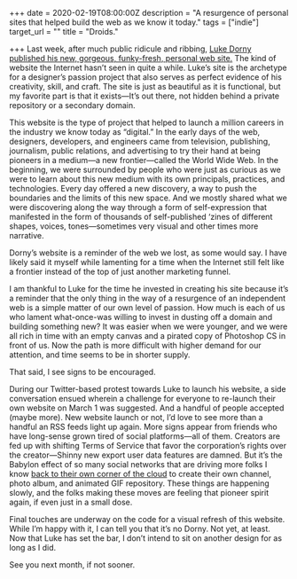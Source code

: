 +++
date = 2020-02-19T08:00:00Z
description = "A resurgence of personal sites that helped build the web as we know it today."
tags = ["indie"]
target_url = ""
title = "Droids."

+++
Last week, after much public ridicule and ribbing, [Luke Dorny published his new, gorgeous, funky-fresh, personal web site.](https://lukedorny.com/articles/redesign-v6 "Luke Dorny v6") The kind of website the Internet hasn’t seen in quite a while. Luke’s site is the archetype for a designer’s passion project that also serves as perfect evidence of his creativity, skill, and craft. The site is just as beautiful as it is functional, but my favorite part is that it exists—It’s out there, not hidden behind a private repository or a secondary domain. 

This website is the type of project that helped to launch a million careers in the industry we know today as “digital.” In the early days of the web, designers, developers, and engineers came from television, publishing, journalism, public relations, and advertising to try their hand at being pioneers in a medium—a new frontier—called the World Wide Web. In the beginning, we were surrounded by people who were just as curious as we were to learn about this new medium with its own principals, practices, and technologies. Every day offered a new discovery, a way to push the boundaries and the limits of this new space. And we mostly shared what we were discovering along the way through a form of self-expression that manifested in the form of thousands of self-published ‘zines of different shapes, voices, tones—sometimes very visual and other times more narrative.

Dorny’s website is a reminder of the web we lost, as some would say. I have likely said it myself while lamenting for a time when the Internet still felt like a frontier instead of the top of just another marketing funnel.

I am thankful to Luke for the time he invested in creating his site because it’s a reminder that the only thing in the way of a resurgence of an independent web is a simple matter of our own level of passion. How much is each of us who lament what-once-was willing to invest in dusting off a domain and building something new? It was easier when we were younger, and we were all rich in time with an empty canvas and a pirated copy of Photoshop CS in front of us. Now the path is more difficult with higher demand for our attention, and time seems to be in shorter supply.

That said, I see signs to be encouraged.

During our Twitter-based protest towards Luke to launch his website, a side conversation ensued wherein a challenge for everyone to re-launch their own website on March 1 was suggested. And a handful of people accepted (maybe more). New website launch or not, I’d love to see more than a handful an RSS feeds light up again. More signs appear from friends who have long-sense grown tired of social platforms—all of them. Creators are fed up with shifting Terms of Service that favor the corporation’s rights over the creator—Shinny new export user data features are damned. But it’s the Babylon effect of so many social networks that are driving more folks I know [back to their own corner of the cloud](https://indieweb.org "Indie Web") to create their own channel, photo album, and animated GIF repository. These things are happening slowly, and the folks making these moves are feeling that pioneer spirit again, if even just in a small dose.

Final touches are underway on the code for a visual refresh of this website. While I’m happy with it, I can tell you that it’s no Dorny. Not yet, at least. Now that Luke has set the bar, I don’t intend to sit on another design for as long as I did.

See you next month, if not sooner.